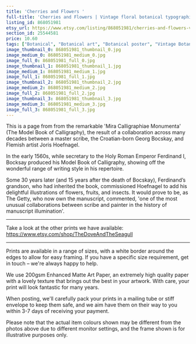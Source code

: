 ```yaml
---
title: 'Cherries and Flowers '
full-title: 'Cherries and Flowers | Vintage floral botanical typographic art print for nature and literature lovers | Model Book of Calligraphy'
listing_id: 868051981
etsy_url: https://www.etsy.com/listing/868051981/cherries-and-flowers-vintage-floral?utm_source=site&utm_medium=api&utm_campaign=api
section_id: 25544581
price: 10.60
tags: ["Botanical", "Botanical art", "Botanical poster", "Vintage Botanical", "Georg Bocskay", "Joris Hoefnagel", "Calligraphic art", "Literature print", "Flower wall art", "Garden fruits", "Nature print", "Butterflies", "Book of Calligraphy"]
image_thumbnail_0: 868051981_thumbnail_0.jpg
image_medium_0: 868051981_medium_0.jpg
image_full_0: 868051981_full_0.jpg
image_thumbnail_1: 868051981_thumbnail_1.jpg
image_medium_1: 868051981_medium_1.jpg
image_full_1: 868051981_full_1.jpg
image_thumbnail_2: 868051981_thumbnail_2.jpg
image_medium_2: 868051981_medium_2.jpg
image_full_2: 868051981_full_2.jpg
image_thumbnail_3: 868051981_thumbnail_3.jpg
image_medium_3: 868051981_medium_3.jpg
image_full_3: 868051981_full_3.jpg
---
```

This is a page from from the remarkable &#39;Mira Calligraphiae Monumenta&#39; (The Model Book of Calligraphy), the result of a collaboration across many decades between a master scribe, the Croatian-born Georg Bocskay, and Flemish artist Joris Hoefnagel. 

In the early 1560s, while secretary to the Holy Roman Emperor Ferdinand I, Bocksay produced his Model Book of Calligraphy, showing off the wonderful range of writing style in his repertoire. 

Some 30 years later (and 15 years after the death of Bocskay), Ferdinand’s grandson, who had inherited the book, commissioned Hoefnagel to add his delightful illustrations of flowers, fruits, and insects. It would prove to be, as The Getty, who now own the manuscript, commented, &#39;one of the most unusual collaborations between scribe and painter in the history of manuscript illumination&#39;. 

---

Take a look at the other prints we have available:
https://www.etsy.com/shop/TheDoveAndTheSeagull

---

Prints are available in a range of sizes, with a white border around the edges to allow for easy framing. If you have a specific size requirement, get in touch – we&#39;re always happy to help.

We use 200gsm Enhanced Matte Art Paper, an extremely high quality paper with a lovely texture that brings out the best in your artwork. With care, your print will look fantastic for many years.

When posting, we&#39;ll carefully pack your prints in a mailing tube or stiff envelope to keep them safe, and we aim have them on their way to you within 3-7 days of receiving your payment.

Please note that the actual item colours shown may be different from the photos above due to different monitor settings, and the frame shown is for illustrative purposes only.
